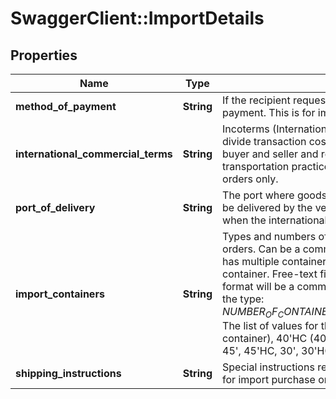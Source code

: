 # SwaggerClient::ImportDetails

## Properties
Name | Type | Description | Notes
------------ | ------------- | ------------- | -------------
**method_of_payment** | **String** | If the recipient requests, contains the shipment method of payment. This is for import PO&#x27;s only. | [optional] 
**international_commercial_terms** | **String** | Incoterms (International Commercial Terms) are used to divide transaction costs and responsibilities between buyer and seller and reflect state-of-the-art transportation practices. This is for import purchase orders only.  | [optional] 
**port_of_delivery** | **String** | The port where goods on an import purchase order must be delivered by the vendor. This should only be specified when the internationalCommercialTerms is FOB. | [optional] 
**import_containers** | **String** | Types and numbers of container(s) for import purchase orders. Can be a comma-separated list if the shipment has multiple containers. HC signifies a high-capacity container. Free-text field, limited to 64 characters. The format will be a comma-delimited list containing values of the type: $NUMBER_OF_CONTAINERS_OF_THIS_TYPE-$CONTAINER_TYPE. The list of values for the container type is: 40&#x27;(40-foot container), 40&#x27;HC (40-foot high-capacity container), 45&#x27;, 45&#x27;HC, 30&#x27;, 30&#x27;HC, 20&#x27;, 20&#x27;HC. | [optional] 
**shipping_instructions** | **String** | Special instructions regarding the shipment. This field is for import purchase orders. | [optional] 

